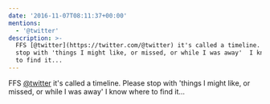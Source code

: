 ```yaml
---
date: '2016-11-07T08:11:37+00:00'
mentions:
  - '@twitter'
description: >-
  FFS [@twitter](https://twitter.com/@twitter) it's called a timeline. Please
  stop with 'things I might like, or missed, or while I was away'  I know where
  to find it...
---
```

FFS [@twitter](https://twitter.com/@twitter) it's called a timeline. Please stop with 'things I might like, or missed, or while I was away'  I know where to find it...
